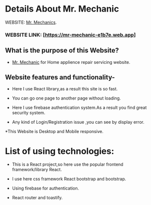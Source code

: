 # Details About Mr. Mechanic 

WEBSITE: [Mr. Mechanics](https://mr-mechanic-e1b7e.web.app).

### WEBSITE LINK: [https://mr-mechanic-e1b7e.web.app]

## What is the purpose of this Website?

* [Mr. Mechanic]() for Home applience repair servicing website. 

## Website features and functionality-

* Here I use React library,as a result this site is so fast.

* You can go one page to another page without loading.
* Here I use firebase authentication system.As a result you find great security system.

* Any kind of Login/Registration issue ,you can see by display error.

*This Website is Desktop and Mobile responsive.

# List of using technologies:
* This is a React project,so here use the popular frontend framework/library React.

* I use here css framework React bootstrap and bootstrap.
* Using firebase for authentication. 
* React router and toastify. 

